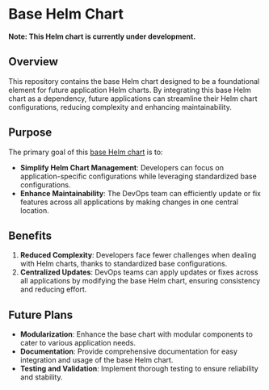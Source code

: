 # Base Helm Chart

**Note: This Helm chart is currently under development.**

## Overview

This repository contains the base Helm chart designed to be a foundational element for future application Helm charts. By integrating this base Helm chart as a dependency, future applications can streamline their Helm chart configurations, reducing complexity and enhancing maintainability.

## Purpose

The primary goal of this [base Helm chart](https://brevanhoward.atlassian.net/wiki/spaces/BDEKB/pages/edit-v2/1100251175) is to:

- **Simplify Helm Chart Management**: Developers can focus on application-specific configurations while leveraging standardized base configurations.
- **Enhance Maintainability**: The DevOps team can efficiently update or fix features across all applications by making changes in one central location.

## Benefits

1. **Reduced Complexity**: Developers face fewer challenges when dealing with Helm charts, thanks to standardized base configurations.
2. **Centralized Updates**: DevOps teams can apply updates or fixes across all applications by modifying the base Helm chart, ensuring consistency and reducing effort.

## Future Plans

- **Modularization**: Enhance the base chart with modular components to cater to various application needs.
- **Documentation**: Provide comprehensive documentation for easy integration and usage of the base Helm chart.
- **Testing and Validation**: Implement thorough testing to ensure reliability and stability.
